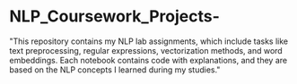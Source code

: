 # NLP_Coursework_Projects-
"This repository contains my NLP lab assignments, which include tasks like text preprocessing, regular expressions, vectorization methods, and word embeddings. Each notebook contains code with explanations, and they are based on the NLP concepts I learned during my studies."
